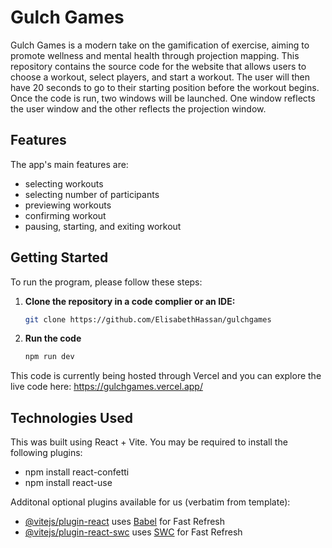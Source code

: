 # Gulch Games

Gulch Games is a modern take on the gamification of exercise, aiming to promote wellness and mental health through projection mapping. This repository contains the source code for the website that allows users to choose a workout, select players, and start a workout. The user will then have 20 seconds to go to their starting position before the workout begins. Once the code is run, two windows will be launched. One window reflects the user window and the other reflects the projection window. 

## Features 

The app's main features are:

* selecting workouts
* selecting number of participants
* previewing workouts
* confirming workout
* pausing, starting, and exiting workout

## Getting Started

To run the program, please follow these steps:

1. **Clone the repository in a code complier or an IDE:**

   ```bash
   git clone https://github.com/ElisabethHassan/gulchgames
   ```

2. **Run the code**
   ```bash
   npm run dev
   ```

This code is currently being hosted through Vercel and you can explore the live code here: https://gulchgames.vercel.app/ 

## Technologies Used
This was built using React + Vite. You may be required to install the following plugins:
* npm install react-confetti
* npm install react-use

Additonal optional plugins available for us (verbatim from template):

- [@vitejs/plugin-react](https://github.com/vitejs/vite-plugin-react/blob/main/packages/plugin-react/README.md) uses [Babel](https://babeljs.io/) for Fast Refresh
- [@vitejs/plugin-react-swc](https://github.com/vitejs/vite-plugin-react-swc) uses [SWC](https://swc.rs/) for Fast Refresh


